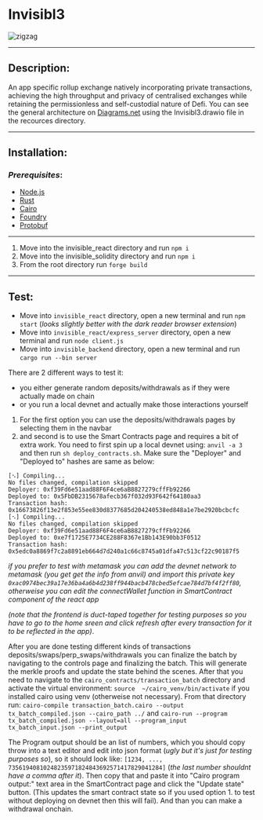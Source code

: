 # Invisibl3

![zigzag](https://user-images.githubusercontent.com/57314871/154353264-211a4030-8f5d-4aa8-878f-f654fa242589.png)



---

## **Description**:
An app specific rollup exchange natively incorporating private transactions, achieving the high throughput and privacy of centralised exchanges while retaining the permissionless and self-custodial nature of Defi.
You can see the general architecture on [Diagrams.net](https://app.diagrams.net/) using the Invisibl3.drawio file in the recources directory.



---
## **Installation**:
### ***Prerequisites***:
- [Node.js](https://nodejs.org/en/download/)
- [Rust](https://www.rust-lang.org/tools/install)
- [Cairo](https://www.cairo-lang.org/docs/quickstart.html)
- [Foundry](https://book.getfoundry.sh/getting-started/installation)
- [Protobuf](https://grpc.io/docs/protoc-installation/)


---

1. Move into the invisible_react directory and run `npm i`
2. Move into the invisible_solidity directory and run `npm i`
3. From the root directory run `forge build`

---
## **Test:**
- Move into `invisible_react` directory, open a new terminal and run `npm start` 
(*looks slightly better with the dark reader browser extension*)
- Move into `invisible_react/express_server` directory, open a new terminal and run `node client.js`
- Move into `invisible_backend` directory, open a new terminal and run `cargo run --bin server`



There are 2 different ways to test it:

- you either generate random deposits/withdrawals as if they were actually made on chain
- or you run a local devnet and actually make those interactions yourself

1. For the first option you can use the deposits/withdrawals pages by selecting them in the navbar
2. and second is to use the Smart Contracts page and requires a bit of extra work. 
You need to first spin up a local devnet using: `anvil -a 3` and then run `sh deploy_contracts.sh`. Make sure the "Deployer" and "Deployed to" hashes are same as below:
```
[⠢] Compiling...
No files changed, compilation skipped
Deployer: 0xf39Fd6e51aad88F6F4ce6aB8827279cffFb92266
Deployed to: 0x5FbDB2315678afecb367f032d93F642f64180aa3
Transaction hash: 0x16673826f13e2f853e55ee830d8377685d204240538ed848a1e7be2920bcbcfc
[⠢] Compiling...
No files changed, compilation skipped
Deployer: 0xf39Fd6e51aad88F6F4ce6aB8827279cffFb92266
Deployed to: 0xe7f1725E7734CE288F8367e1Bb143E90bb3F0512
Transaction hash: 0x5edc0a8869f7c2a8891eb664d7d240a1c66c8745a01dfa47c513cf22c90187f5
```

*if you prefer to test with metamask you can add the devnet network to metamask (*you get get the info from anvil*) and import this private key `0xac0974bec39a17e36ba4a6b4d238ff944bacb478cbed5efcae784d7bf4f2ff80`, otherweise you can edit the connectWallet function in SmartContract component of the react app*

*(note that the frontend is duct-taped together for testing purposes so you have to go to the home sreen and click refresh after every transaction for it to be reflected in the app)*.

After you are done testing different kinds of transactions deposits/swaps/perp_swaps/withdrawals you can finalize the batch by navigating to the controls page and finalizing the batch. This will generate the merkle proofs and update the state behind the scenes. 
After that you need to navigate to the `cairo_contracts/transaction_batch` directory and activate the virtual environment: `source  ~/cairo_venv/bin/activate` if you installed cairo using venv (otherweise not necessary). From that directory run: `cairo-compile transaction_batch.cairo --output tx_batch_compiled.json --cairo_path ../` and `cairo-run --program tx_batch_compiled.json --layout=all --program_input tx_batch_input.json --print_output`

The Program output should be an list of numbers, which you should copy throw into a text editor and edit into json format (*ugly but it's just for testing purposes so*), so it should look like: `[1234, ..., 73561940810248235971824843692571417829041284]` (*the last number shouldnt have a comma after it*). Then copy that and paste it into "Cairo program output:" text area in the SmartContract page and click the "Update state" button. (This updates the smart contract state so if you used option 1. to test without deploying on devnet then this will fail). And than you can make a withdrawal onchain.




